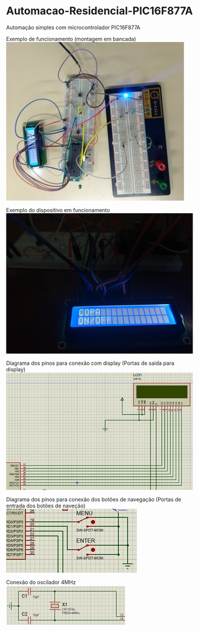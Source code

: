 # Automacao-Residencial-PIC16F877A
Automação simples com microcontrolador PIC16F877A

Exemplo de funcionamento (montagem em bancada)
<img src="https://github.com/Davidjordao/Automacao-Residencial-PIC16F877A/blob/main/IMG_20171124_172328324.jpg" width="480">


Exemplo do dispositivo em funcionamento
![Exemplo da montagem em bancada](https://github.com/Davidjordao/Automacao-Residencial-PIC16F877A/blob/main/IMG_20171124_010902234.jpg)

Diagrama dos pinos para conexão com display (Portas de saida para display)
![Portas de saida para display](https://github.com/Davidjordao/Automacao-Residencial-PIC16F877A/blob/main/imagem1.JPG)

Diagrama dos pinos para conexão dos botões de navegação (Portas de entrada dos botões de naveção)
![Portas de entrada dos botões de naveção](https://github.com/Davidjordao/Automacao-Residencial-PIC16F877A/blob/main/imagem2.JPG)

Conexão do oscilador 4MHz
![Conexão do oscilador 4MHz](https://github.com/Davidjordao/Automacao-Residencial-PIC16F877A/blob/main/imagem3.JPG)

